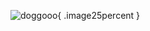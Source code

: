 ![doggooo](https://github.com/anjellyyy/anjellyyy/assets/172020069/f5fce057-f495-4cb5-a3df-a4714382b234){ .image25percent }




